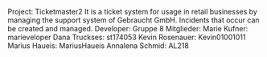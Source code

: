 Project: Ticketmaster2
It is a ticket system for usage in retail businesses by managing the support system of Gebraucht GmbH.
Incidents that occur can be created and managed.
Developer: Gruppe 8
Mitglieder: 	Marie Kufner: marieveloper
			Dana Truckses: st174053
			Kevin Rosenauer: Kevin01001011
			Marius Haueis: MariusHaueis
			Annalena Schmid: AL218	